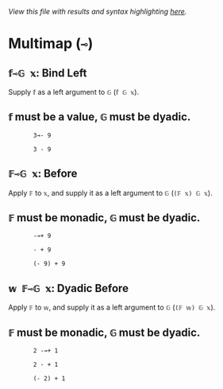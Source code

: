 *View this file with results and syntax highlighting [here](https://mlochbaum.github.io/BQN/help/before_bindleft.html).*

# Multimap (`⊸`)
    
## `𝕗⊸𝔾 𝕩`: Bind Left
    
Supply `𝕗` as a left argument to `𝔾` (`𝕗 𝔾 𝕩`).
    
## `𝕗` must be a value, `𝔾` must be dyadic.
    
           3⊸- 9

           3 - 9

    
    
## `𝔽⊸𝔾 𝕩`: Before
    
Apply `𝔽` to `𝕩`, and supply it as a left argument to `𝔾` (`(𝔽 𝕩) 𝔾 𝕩`). 
    
## `𝔽` must be monadic, `𝔾` must be dyadic.
    
           -⊸+ 9

           - + 9

           (- 9) + 9

    
    
## `𝕨 𝔽⊸𝔾 𝕩`: Dyadic Before
    
Apply `𝔽` to `𝕨`, and supply it as a left argument to `𝔾` (`(𝔽 𝕨) 𝔾 𝕩`).
    
## `𝔽` must be monadic, `𝔾` must be dyadic.
    
           2 -⊸+ 1

           2 - + 1

           (- 2) + 1

    
